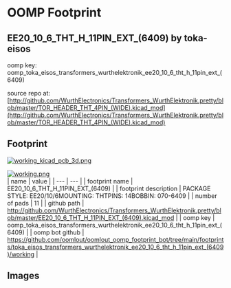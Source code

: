 # OOMP Footprint  
## EE20_10_6_THT_H_11PIN_EXT_(6409)  by toka-eisos  
  
oomp key: oomp_toka_eisos_transformers_wurthelektronik_ee20_10_6_tht_h_11pin_ext_(6409)  
  
source repo at: [http://github.com/WurthElectronics/Transformers_WurthElektronik.pretty/blob/master/TOR_HEADER_THT_4PIN_(WIDE).kicad_mod](http://github.com/WurthElectronics/Transformers_WurthElektronik.pretty/blob/master/TOR_HEADER_THT_4PIN_(WIDE).kicad_mod)  
## Footprint  
  
[![working_kicad_pcb_3d.png](working_kicad_pcb_3d_600.png)](working_kicad_pcb_3d.png)  
  
[![working.png](working_600.png)](working.png)  
| name | value | 
| --- | --- | 
| footprint name | EE20_10_6_THT_H_11PIN_EXT_(6409) | 
| footprint description | PACKAGE STYLE: EE20/10/6MOUNTING: THTPINS: 14BOBBIN: 070-6409 | 
| number of pads | 11 | 
| github path | http://github.com/WurthElectronics/Transformers_WurthElektronik.pretty/blob/master/EE20_10_6_THT_H_11PIN_EXT_(6409).kicad_mod | 
| oomp key | oomp_toka_eisos_transformers_wurthelektronik_ee20_10_6_tht_h_11pin_ext_(6409) | 
| oomp bot github | https://github.com/oomlout/oomlout_oomp_footprint_bot/tree/main/footprints/toka_eisos_transformers_wurthelektronik_ee20_10_6_tht_h_11pin_ext_(6409)/working | 
## Images  

